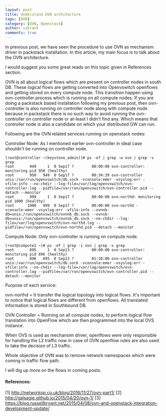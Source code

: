 ```yaml
---
layout: post
title: Understand OVN architecture
tags: [OVN]
category: [OVN, Openstack]
author: vikrant
comments: true
--- 
```


In previous post, we have seen the procedure to use OVN as mechanism driver in packstack installation. In this article, my main focus is to talk about the OVN architecture. 

I would suggest you some great reads on this topic given in References section. 

OVN is all about logical flows which are present on controller nodes in south DB. These logical flows are getting converted into Openvswitch openflows and getting stored on every compute node. This transition happen using ovn-controller process which is running on all compute nodes. If you are doing a packstack based installation following my previous post, then ovn-controller is also running on controller node along with compute node because in packstack there is no such way to avoid running the ovn-controller on controller node or at-least I didn't find any. Which means that controller node is also a candidate on which your distributed GW can run. 

Following are the OVN related services running on openstack nodes:

Controller Node: As I mentioned earlier ovn-controller in ideal case shouldn't be running on controller node. 

~~~
[root@controller ~(keystone_admin)]# ps -ef | grep -w ovn | grep -v grep
root       949     1  0 Sep17 ?        00:00:00 ovn-controller: monitoring pid 950 (healthy)
root       950   949  0 Sep17 ?        00:34:39 ovn-controller unix:/var/run/openvswitch/db.sock -vconsole:emer -vsyslog:err -vfile:info --no-chdir --log-file=/var/log/openvswitch/ovn-controller.log --pidfile=/var/run/openvswitch/ovn-controller.pid --detach --monitor
root       999     1  0 Sep17 ?        00:00:00 ovn-northd: monitoring pid 1000 (healthy)
root      1000   999  0 Sep17 ?        00:00:00 ovn-northd -vconsole:emer -vsyslog:err -vfile:info --ovnnb-db=unix:/run/openvswitch/ovnnb_db.sock --ovnsb-db=unix:/run/openvswitch/ovnsb_db.sock --no-chdir --log-file=/var/log/openvswitch/ovn-northd.log --pidfile=/run/openvswitch/ovn-northd.pid --detach --monitor
~~~

Compute Node: Only ovn-controller is running on compute node. 

~~~
[root@compute1 ~]# ps -ef | grep -i ovn | grep -v grep
root       895     1  0 Sep13 ?        00:00:00 ovn-controller: monitoring pid 896 (healthy)
root       896   895  0 Sep13 ?        01:10:00 ovn-controller unix:/var/run/openvswitch/db.sock -vconsole:emer -vsyslog:err -vfile:info --no-chdir --log-file=/var/log/openvswitch/ovn-controller.log --pidfile=/var/run/openvswitch/ovn-controller.pid --detach --monitor
~~~

Purpose of each service: 

ovn-northd = It transfer the logical topology into logical flows. It's important to notice that logical flows are different from openflows. All translated information is stored in Southbound DB.

OVN Controller = Running on all compute nodes, to perform logical flow translation into OpenFlow which are then programmed into the local OVS instance.

When OVS is used as mechansim driver, openflows were only responsible for handling the L2 traffic now in case of OVN openflow rules are also used to take the decision of L3 traffic. 

Whole objective of OVN was to remove network namespaces which were coming in traffic flow path. 

I will dig up more on the flows in coming posts. 

#### References:

[1]  http://networkop.co.uk/blog/2016/11/27/ovn-part1/
[2]  http://galsagie.github.io/2015/04/20/ovn-1/
[3]  https://blog.russellbryant.net/2015/04/08/ovn-and-openstack-integration-development-update/